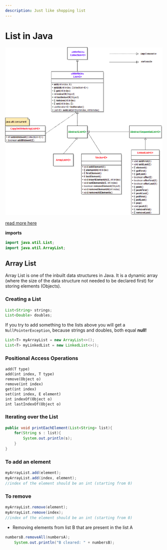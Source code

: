 ```yaml
---
description: Just like shopping list
---
```


# List in Java

![Class Diagram \(click to zoom\)](../.gitbook/assets/image%20%284%29.png)

[read more here](https://docs.oracle.com/javase/8/docs/api/java/util/List.html)

**imports** 

```java
import java.util.List;
import java.util.ArrayList;
```

## Array List

Array List is one of the inbuilt data structures in Java. It is a dynamic array \(where the size of the data structure not needed to be declared first\) for storing elements \(Objects\).

### Creating a List

```java
List<String> strings;
List<Double> doubles;
```

If you try to add something to the lists above you will get a `NullPointerException`, because strings and doubles, both equal **null!** 

```java
List<T> myArrayList = new ArrayList<>();
List<T> myLinkedList = new LinkedList<>();
```

### Positional Access Operations

```text
add(T type)
add(int index, T type)
remove(Object o)
remove(int index)
get(int index)
set(int index, E element)
int indexOf(Object o)
int lastIndexOf(Object o)
```

### Iterating over the List

```java
public void printEachElement(List<String> list){
    for(String s : list){
        System.out.println(s);
    }
}
```

### To add an element

```java
myArrayList.add(element);
myArrayList.add(index, element); 
//index of the element should be an int (starting from 0)
```

### To remove

```java
myArrayList.remove(element);
myArrayList.remove(index); 
//index of the element should be an int (starting from 0)
```

* Removing elements from list B that are present in the list A

```java
numbersB.removeAll(numbersA);
    System.out.println("B cleared: " + numbersB);
```







